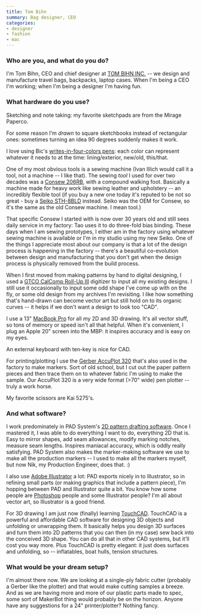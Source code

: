 ```yaml
---
title: Tom Bihn
summary: Bag designer, CEO
categories:
- designer
- fashion
- mac
---
```


### Who are you, and what do you do?

I'm Tom Bihn, CEO and chief designer at [TOM BIHN INC.](http://www.tombihn.com/ "Tom Bihn's website.") -- we design and manufacture travel bags, backpacks, laptop cases. When I'm being a CEO I'm working; when I'm being a designer I'm having fun.

### What hardware do you use?

Sketching and note taking: my favorite sketchpads are from the Mirage Paperco.

For some reason I'm *drawn* to square sketchbooks instead of rectangular ones: sometimes turning an idea 90 degrees suddenly makes it work.

I love using Bic's [writes-in-four-colors pens][4-color]: each color can represent whatever it needs to at the time: lining/exterior, new/old, this/that.

One of my most obvious tools is a sewing machine (Ivan Illich would call it a tool, not a machine -- I like that). The sewing *tool* I used for over two decades was a [Consew 206RB][206rb-5], with a compound walking foot. Basically a machine made for heavy work like sewing leather and upholstery -- an incredibly flexible tool (if you buy a new one today it's reputed to be not so great - buy a [Seiko STH-8BLD][sth-8bld-3] instead. Seiko was the OEM for Consew, so it's the same as the old Consew machine. I mean tool.)

That specific Consew I started with is now over 30 years old and still sees daily service in my factory: Tao uses it to do three-fold bias binding. These days when I am sewing prototypes, I either am in the factory using whatever sewing machine is available or I'm in my studio using my new Seiko. One of the things I appreciate most about our company is that a lot of the design process is happening in the factory -- there's a beautiful co-evolution between design and manufacturing that you don't get when the design process is physically removed from the build process.

When I first moved from making patterns by hand to digital designing, I used a [GTCO CalComp Roll-Up III][roll-up-iii] digitizer to input all my existing designs. I still use it occasionally to input some odd shape I've come up with on the fly, or some old design from my archives I'm revisiting. I like how something that's hand-drawn can become vector art but still hold on to its organic curves -- it helps if we don't want a design to look too "CAD".

I use a 13" [MacBook Pro][macbook-pro] for all my 2D and 3D drawing. It's all vector stuff, so tons of memory or speed isn't all that helpful. When it's convenient, I plug an Apple 20" screen into the MBP: it inspires accuracy and is easy on my eyes.

An external keyboard with ten-key is nice for CAD.

For printing/plotting I use the [Gerber AccuPlot 320][accuplot-320] that's also used in the factory to make markers. Sort of old school, but I cut out the paper pattern pieces and then trace them on to whatever fabric I'm using to make the sample. Our AccuPlot 320 is a very wide format (>70" wide) pen plotter -- truly a work horse.

My favorite scissors are Kai 5275's.

### And what software?

I work predominately in PAD System's [2D pattern drafting software][pattern.2]. Once I mastered it, I was able to do everything I want to do, everything 2D that is. Easy to mirror shapes, add seam allowances, modify marking notches, measure seam lengths. Inspires maniacal accuracy, which is oddly really satisfying. PAD System also makes the marker-making software we use to make all the production markers -- I used to make all the markers myself, but now Nik, my Production Engineer, does that. :)

I also use [Adobe Illustrator][illustrator] a lot: PAD exports nicely in to Illustrator, so in refining small parts (or making graphics that include a pattern piece), I'm hopping between PAD and Illustrator quite a bit. You know how some people are [Photoshop][] people and some Illustrator people? I'm all about vector art, so Illustrator is a good friend.

For 3D drawing I am just now (finally) learning [TouchCAD][]. TouchCAD is a powerful and affordable CAD software for designing 3D objects and unfolding or unwrapping them. It basically helps you design 3D surfaces and turn them into 2D patterns that you can then (in my case) sew back into the conceived 3D shape. You can do all that in other CAD systems, but it'll cost you way more. Plus TouchCAD is pretty elegant: it just does surfaces and unfolding, so -- inflatables, boat hulls, tension structures.

### What would be your dream setup?

I'm almost there now. We are looking at a single-ply fabric cutter (probably a Gerber like the plotter) and that would make cutting samples a breeze. And as we are having more and more of our plastic parts made to spec, some sort of MakerBot thing would probably be on the horizon. Anyone have any suggestions for a 24" printer/plotter? Nothing fancy.

[206rb-5]: http://www.consew.com/View/Consew-Model-206RB-5 "An industrial sewing machine."
[4-color]: https://www.bicworld.com/en/products/details/18/4-color "A four colour pen."
[accuplot-320]: https://www.gerbertechnology.ru/eng/accuplot_100.php "A digital plotter."
[illustrator]: https://www.adobe.com/products/illustrator.html "A vector graphics editor."
[macbook-pro]: https://www.apple.com/macbook-pro/ "A laptop."
[pattern.2]: https://www.padsystem.com/PadSystemWeb/pad_pattern "Pattern designing software."
[photoshop]: https://www.adobe.com/products/photoshop.html "A bitmap image editor."
[roll-up-iii]: https://www.gtcocalcomp.com/large-format-digitizers/roll-up-3 "A portable digitiser."
[sth-8bld-3]: http://www.westchestersewing.com/seiko/sth-8bld-3/index.htm "An industrial sewing machine."
[touchcad]: http://www.touchcad.com/index_tc.html "3D modelling and unfolding software."
